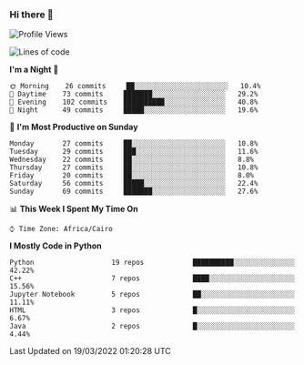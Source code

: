 ### Hi there 👋

<!--
**AMR-KELEG/AMR-KELEG** is a ✨ _special_ ✨ repository because its `README.md` (this file) appears on your GitHub profile.

Here are some ideas to get you started:

- 🔭 I’m currently working on ...
- 🌱 I’m currently learning ...
- 👯 I’m looking to collaborate on ...
- 🤔 I’m looking for help with ...
- 💬 Ask me about ...
- 📫 How to reach me: ...
- 😄 Pronouns: ...
- ⚡ Fun fact: ...
-->

<!--START_SECTION:waka-->
![Profile Views](http://img.shields.io/badge/Profile%20Views-17-blue)

![Lines of code](https://img.shields.io/badge/From%20Hello%20World%20I%27ve%20Written-2%20Million%20lines%20of%20code-blue)

**I'm a Night 🦉** 

```text
🌞 Morning    26 commits     ██░░░░░░░░░░░░░░░░░░░░░░░   10.4% 
🌆 Daytime    73 commits     ███████░░░░░░░░░░░░░░░░░░   29.2% 
🌃 Evening    102 commits    ██████████░░░░░░░░░░░░░░░   40.8% 
🌙 Night      49 commits     █████░░░░░░░░░░░░░░░░░░░░   19.6%

```
📅 **I'm Most Productive on Sunday** 

```text
Monday       27 commits     ██░░░░░░░░░░░░░░░░░░░░░░░   10.8% 
Tuesday      29 commits     ███░░░░░░░░░░░░░░░░░░░░░░   11.6% 
Wednesday    22 commits     ██░░░░░░░░░░░░░░░░░░░░░░░   8.8% 
Thursday     27 commits     ██░░░░░░░░░░░░░░░░░░░░░░░   10.8% 
Friday       20 commits     ██░░░░░░░░░░░░░░░░░░░░░░░   8.0% 
Saturday     56 commits     █████░░░░░░░░░░░░░░░░░░░░   22.4% 
Sunday       69 commits     ███████░░░░░░░░░░░░░░░░░░   27.6%

```


📊 **This Week I Spent My Time On** 

```text
⌚︎ Time Zone: Africa/Cairo

```

**I Mostly Code in Python** 

```text
Python                   19 repos            ██████████░░░░░░░░░░░░░░░   42.22% 
C++                      7 repos             ████░░░░░░░░░░░░░░░░░░░░░   15.56% 
Jupyter Notebook         5 repos             ██░░░░░░░░░░░░░░░░░░░░░░░   11.11% 
HTML                     3 repos             █░░░░░░░░░░░░░░░░░░░░░░░░   6.67% 
Java                     2 repos             █░░░░░░░░░░░░░░░░░░░░░░░░   4.44%

```



 Last Updated on 19/03/2022 01:20:28 UTC
<!--END_SECTION:waka-->
